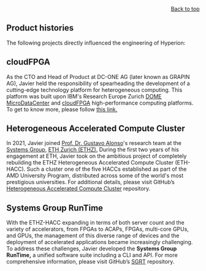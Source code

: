 <div id="readme" class="Box-body readme blob js-code-block-container">
<article class="markdown-body entry-content p-3 p-md-6" itemprop="text">
<p align="right">
<a href="https://github.com/oreol-ag/oreol-web#--advanced-computing-technologies">Back to top</a>
</p>

# Product histories

The following projects directly influenced the engineering of Hyperion:

## cloudFPGA
As the CTO and Head of Product at DC-ONE AG (later known as GRAPIN AG), Javier held the responsibility of spearheading the development of a cutting-edge technology platform for heterogeneous computing. This platform was built upon IBM's Research Europe Zurich [DOME MicroDataCenter](https://www.zurich.ibm.com/microserver/) and [cloudFPGA](https://www.zurich.ibm.com/cci/cloudFPGA/) high-performance computing platforms. To get to know more, please follow [this link.](https://public.3.basecamp.com/p/Qnur1ZKsueQEo4zGX2qLXSkN)

## Heterogeneous Accelerated Compute Cluster
In 2021, Javier joined [Prof. Dr. Gustavo Alonso](https://people.inf.ethz.ch/alonso/)'s research team at the [Systems Group,](https://systems.ethz.ch/) [ETH Zurich (ETHZ).](https://ethz.ch/en.html) During the first two years of his engagement at ETH, Javier took on the ambitious project of completely rebuilding the ETHZ Heterogeneous Accelerated Compute Cluster (ETH-HACC). Such a cluster one of the five HACCs established as part of the AMD University Program, distributed across some of the world's most prestigious universities. For additional details, please visit GitHub’s [Heterogeneous Accelerated Compute Cluster](https://github.com/fpgasystems/hacc) repository.

## Systems Group RunTime
With the ETHZ-HACC expanding in terms of both server count and the variety of accelerators, from FPGAs to ACAPs, FPGAs, multi-core GPUs, and GPUs, the management of this diverse range of devices and the deployment of accelerated applications became increasingly challenging. To address these challenges, Javier developed the **Systems Group RunTime,** a unified software suite including a CLI and API. For more comprehensive information, please visit GitHub’s [SGRT](https://github.com/fpgasystems/sgrt) repository.